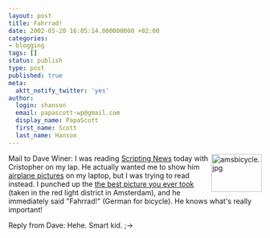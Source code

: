 ```yaml
---
layout: post
title: Fahrrad!
date: 2002-05-20 16:05:14.000000000 +02:00
categories:
- blogging
tags: []
status: publish
type: post
published: true
meta:
  aktt_notify_twitter: 'yes'
author:
  login: shanson
  email: papascott-wp@gmail.com
  display_name: PapaScott
  first_name: Scott
  last_name: Hanson
---
```

<p><a href="http://scriptingnews.userland.com/pictures/viewer$689"><img alt="amsbicycle.jpg" src="http://www.papascott.de/wordpress/wp-content/uploads/2002/05/amsbicycle.jpg" width="100" height="75" border="0" align="right" /></a>Mail to Dave Winer: I was reading <a href="http://www.scripting.com">Scripting News</a> today with Cristopher on my lap. He actually wanted me to show him <a href="http://www.airbus.com/products/t_spot_a330_340.asp">airplane pictures</a> on my laptop, but I was trying to read instead. I punched up the <a href="http://scriptingnews.userland.com/pictures/viewer$689">the best picture you ever took</a> (taken in the red light district in Amsterdam), and he immediately said "Fahrrad!" (German for bicycle). He knows what's really important! </p>
<p>Reply from Dave: Hehe. Smart kid. ;-></p>
